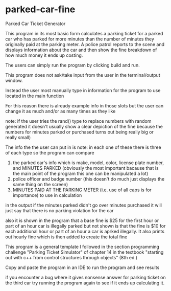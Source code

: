 # parked-car-fine


Parked Car Ticket Generator 

This program in its most basic form calculates a parking ticket for a parked car who has parked for more minutes than the number of minutes they originally paid at the parking meter. A police patrol reports to the scene and displays information about the car and then show the fine breakdown of how much money it ends up costing.


The users can simply run the program by clicking build and run.

This program does not ask/take input from the user in the terminal/output window.

Instead the user most manually type in information for the program to use located in the main function 

For this reason there is already example info in those slots but the user can change it as much and/or as many times as they like

note: if the user tries the rand() type to replace numbers with random generated it doesn't usually show a clear depiction of the fine because the numbers for minutes parked or purchased turns out being really big or really small)

The info the the user can put in is note: in each one of these there is three of each type so the program can compare

1. the parked car's info which is make, model, color, license plate number, and MINUTES PARKED (obviously the most important bacause that is the main point of the program this one can be manipulated a lot)
2. police officer and badge number (this doesn't do much just displays the same thing on the screen)
3. MINUTES PAID AT THE PARKING METER (i.e. use of all caps is for importance) to use in calculation

in the output if the minutes parked didn't go over minutes purchased it will just say that there is no parking violation for the car

also it is shown in the program that a base fine is $25 for the first hour or part of an hour car is illegally parked 
but not shown is that the fine is $10 for each additional hour or part of an hour a car is aprked illegally. 
It also prints out hourly fine which is then added to create the total fine

This program is a general template I followed in the section programming challenge "Parking Ticket Simulator" of chapter 14 in the textbook "starting out with c++ from control structures through objects" (8th ed.)

Copy and paste the program in an IDE to run the program and see results

if you encounter a bug where it gives nonsense answer for parking ticket on the third car try running the program again to see if it ends up calculating it.




